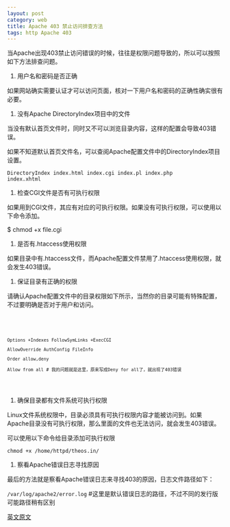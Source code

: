 ```yaml
---
layout: post
category: web
title: Apache 403 禁止访问排查方法
tags: http Apache 403
---
```


当Apache出现403禁止访问错误的时候，往往是权限问题导致的，所以可以按照如下方法排查问题。

1.  用户名和密码是否正确

如果网站确实需要认证才可以访问页面，核对一下用户名和密码的正确性确实很有必要。

1.  没有Apache DirectoryIndex项目中的文件

当没有默认首页文件时，同时又不可以浏览目录内容，这样的配置会导致403错误。

如果不知道默认首页文件名，可以查阅Apache配置文件中的DirectoryIndex项目设置。

<code>DirectoryIndex index.html index.cgi index.pl index.php index.xhtml</code>

1.  检查CGI文件是否有可执行权限

如果用到CGI文件，其应有对应的可执行权限。如果没有可执行权限，可以使用以下命令添加。

$ chmod +x file.cgi

1.  是否有.htaccess使用权限

如果目录中有.htaccess文件，而Apache配置文件禁用了.htaccess使用权限，就会发生403错误。

1.  保证目录有正确的权限

请确认Apache配置文件中的目录权限如下所示，当然你的目录可能有特殊配置，不过要明确是否对于用户和访问。

<code>
<Directory "/home/domain/www">

    Options +Indexes FollowSymLinks +ExecCGI

    AllowOverride AuthConfig FileInfo

    Order allow,deny

    Allow from all # 我的问题就是这里，原来写成Deny for all了，就出现了403错误

</Directory>
</code>

1.  确保目录都有文件系统可执行权限

Linux文件系统权限中，目录必须具有可执行权限内容才能被访问到。如果Apache目录没有可执行权限，那么里面的文件也无法访问，就会发生403错误。

可以使用以下命令给目录添加可执行权限

<code>chmod +x /home/httpd/theos.in/</code>

1.  察看Apache错误日志寻找原因

最后的方法就是察看Apache错误日志来寻找403的原因，日志文件路径如下：

<code>/var/log/apache2/error.log</code> #这里是默认错误日志的路径，不过不同的发行版可能路径稍有区别

<a href="http://www.cyberciti.biz/faq/apache-403-forbidden-error-and-solution/" target="_blank">英文原文</a>
